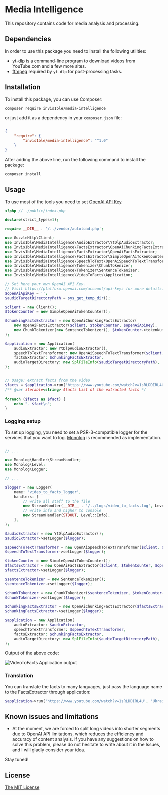 Media Intelligence
==================

This repository contains code for media analysis and processing.


Dependencies
------------

In order to use this package you need to install the following utilities:

- [yt-dlp](https://github.com/yt-dlp/yt-dlp) is a command-line program to download videos from YouTube.com and a few more sites.
- [ffmpeg](https://www.ffmpeg.org/) required by `yt-dlp` for post-processing tasks.


Installation
------------

To install this package, you can use Composer:

```bash
composer require invis1ble/media-intelligence
```

or just add it as a dependency in your `composer.json` file:

```json

{
    "require": {
        "invis1ble/media-intelligence": "^1.0"
    }
}
```

After adding the above line, run the following command to install the package:

```bash
composer install
```


Usage
-----

To use most of the tools you need to set [OpenAI API Key](https://platform.openai.com/account/api-keys)

```php
<?php // ./public/index.php

declare(strict_types=1);

require __DIR__ . '/../vendor/autoload.php';

use GuzzleHttp\Client;
use Invis1ble\MediaIntelligence\AudioExtractor\YtDlpAudioExtractor;
use Invis1ble\MediaIntelligence\FactsExtractor\OpenAiChunkingFactsExtractor;
use Invis1ble\MediaIntelligence\FactsExtractor\OpenAiFactsExtractor;
use Invis1ble\MediaIntelligence\FactsExtractor\SimpleOpenAiTokenCounter;
use Invis1ble\MediaIntelligence\SpeechToText\OpenAiSpeechToTextTransformer;
use Invis1ble\MediaIntelligence\Tokenizer\ChunkTokenizer;
use Invis1ble\MediaIntelligence\Tokenizer\SentenceTokenizer;
use Invis1ble\MediaIntelligence\VideoToFacts\Application;

// Set here your own OpenAI API Key.
// Visit https://platform.openai.com/account/api-keys for more details.
$openAiApiKey = '';
$audioTargetDirectoryPath = sys_get_temp_dir();

$client = new Client();
$tokenCounter = new SimpleOpenAiTokenCounter();

$chunkingFactsExtractor = new OpenAiChunkingFactsExtractor(
    new OpenAiFactsExtractor($client, $tokenCounter, $openAiApiKey),
    new ChunkTokenizer(new SentenceTokenizer(), $tokenCounter->tokenNumberToSizeInBytes(2048))
);

$application = new Application(
    audioExtractor: new YtDlpAudioExtractor(),
    speechToTextTransformer: new OpenAiSpeechToTextTransformer($client, $openAiApiKey),
    factsExtractor: $chunkingFactsExtractor,
    audioTargetDirectory: new SplFileInfo($audioTargetDirectoryPath),
);


// Usage: extract facts from the video
$facts = $application->run('https://www.youtube.com/watch?v=1sRLDDIRL4U');
/** @var iterable<string> $facts List of the extracted facts */

foreach ($facts as $fact) {
    echo "- $fact\n";
}

```


### Logging setup

To set up logging, you need to set a PSR-3-compatible logger for the services that you want to log.
[Monolog](https://github.com/Seldaek/monolog) is recommended as implementation.

```php

// ...

use Monolog\Handler\StreamHandler;
use Monolog\Level;
use Monolog\Logger;

// ...

$logger = new Logger(
    name: 'video_to_facts_logger',
    handlers: [
        // write all staff to the file
        new StreamHandler(__DIR__ . '/../logs/video_to_facts.log', Level::Debug),
        // write info and higher to console
        new StreamHandler(STDOUT, Level::Info),
    ],
);

$audioExtractor = new YtDlpAudioExtractor();
$audioExtractor->setLogger($logger);

$speechToTextTransformer = new OpenAiSpeechToTextTransformer($client, $openAiApiKey);
$speechToTextTransformer->setLogger($logger);

$tokenCounter = new SimpleOpenAiTokenCounter();
$factsExtractor = new OpenAiFactsExtractor($client, $tokenCounter, $openAiApiKey);
$factsExtractor->setLogger($logger);

$sentenceTokenizer = new SentenceTokenizer();
$sentenceTokenizer->setLogger($logger);

$chunkTokenizer = new ChunkTokenizer($sentenceTokenizer, $tokenCounter->tokenNumberToSizeInBytes(2048));
$chunkTokenizer->setLogger($logger);

$chunkingFactsExtractor = new OpenAiChunkingFactsExtractor($factsExtractor, $chunkTokenizer);
$chunkingFactsExtractor->setLogger($logger);

$application = new Application(
    audioExtractor: $audioExtractor,
    speechToTextTransformer: $speechToTextTransformer,
    factsExtractor: $chunkingFactsExtractor,
    audioTargetDirectory: new SplFileInfo($audioTargetDirectoryPath),
);

```

Output of the above code:

![VideoToFacts Application output](https://user-images.githubusercontent.com/1710944/224415770-a28c6822-f55b-49d7-a5f6-3c95e79c583f.png)


### Translation

You can translate the facts to many languages, just pass the language name to the FactsExtractor through application:

```php
$application->run('https://www.youtube.com/watch?v=1sRLDDIRL4U', 'Ukrainian');
```


Known issues and limitations
----------------------------
- At the moment, we are forced to split long videos into shorter segments due to OpenAI API limitations, which reduces
the efficiency and accuracy of content analysis. If you have any suggestions on how to solve this problem,
please do not hesitate to write about it in the Issues, and I will gladly consider your idea.

Stay tuned!


License
-------

[The MIT License](./LICENSE)

